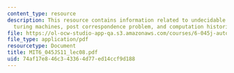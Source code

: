 ```yaml
---
content_type: resource
description: This resource contains information related to undecidable problems about
  turing machines, post correspondence problem, and computation histories.
file: https://ol-ocw-studio-app-qa.s3.amazonaws.com/courses/6-045j-automata-computability-and-complexity-spring-2011/74af17e846c343364d77ed14ccf9d188_MIT6_045JS11_lec08.pdf
file_type: application/pdf
resourcetype: Document
title: MIT6_045JS11_lec08.pdf
uid: 74af17e8-46c3-4336-4d77-ed14ccf9d188
---
```


